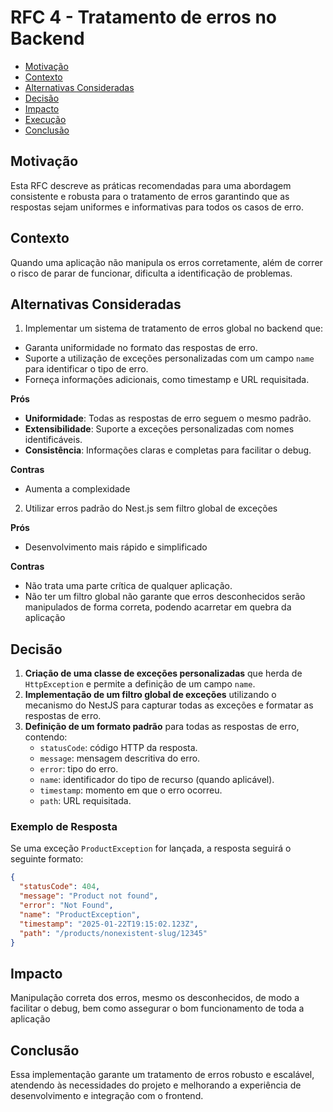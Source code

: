 # RFC 4 - Tratamento de erros no Backend

- [Motivação](#motivação)
- [Contexto](#contexto)
- [Alternativas Consideradas](#alternativas-consideradas)
- [Decisão](#decisão)
- [Impacto](#impacto)
- [Execução](#execução)
- [Conclusão](#conclusão)
  
## Motivação
Esta RFC descreve as práticas recomendadas para uma abordagem consistente e robusta para o tratamento de erros garantindo que as respostas sejam uniformes e informativas para todos os casos de erro.

## Contexto
Quando uma aplicação não manipula os erros corretamente, além de correr o risco de parar de funcionar, dificulta a identificação de problemas.

## Alternativas Consideradas

1. Implementar um sistema de tratamento de erros global no backend que:

- Garanta uniformidade no formato das respostas de erro.
- Suporte a utilização de exceções personalizadas com um campo `name` para identificar o tipo de erro.
- Forneça informações adicionais, como timestamp e URL requisitada.

**Prós**

- **Uniformidade**: Todas as respostas de erro seguem o mesmo padrão.
- **Extensibilidade**: Suporte a exceções personalizadas com nomes identificáveis.
- **Consistência**: Informações claras e completas para facilitar o debug.

**Contras**

- Aumenta a complexidade

2. Utilizar erros padrão do Nest.js sem filtro global de exceções

**Prós**

- Desenvolvimento mais rápido e simplificado

**Contras**

- Não trata uma parte crítica de qualquer aplicação.
- Não ter um filtro global não garante que erros desconhecidos serão manipulados de forma correta, podendo acarretar em quebra da aplicação

## Decisão

1. **Criação de uma classe de exceções personalizadas** que herda de `HttpException` e permite a definição de um campo `name`.
2. **Implementação de um filtro global de exceções** utilizando o mecanismo do NestJS para capturar todas as exceções e formatar as respostas de erro.
3. **Definição de um formato padrão** para todas as respostas de erro, contendo:
   - `statusCode`: código HTTP da resposta.
   - `message`: mensagem descritiva do erro.
   - `error`: tipo do erro.
   - `name`: identificador do tipo de recurso (quando aplicável).
   - `timestamp`: momento em que o erro ocorreu.
   - `path`: URL requisitada.

### Exemplo de Resposta
Se uma exceção `ProductException` for lançada, a resposta seguirá o seguinte formato:

```json
{
  "statusCode": 404,
  "message": "Product not found",
  "error": "Not Found",
  "name": "ProductException",
  "timestamp": "2025-01-22T19:15:02.123Z",
  "path": "/products/nonexistent-slug/12345"
}
```

## Impacto

Manipulação correta dos erros, mesmo os desconhecidos, de modo a facilitar o debug, bem como assegurar o bom funcionamento de toda a aplicação

## Conclusão
  
Essa implementação garante um tratamento de erros robusto e escalável, atendendo às necessidades do projeto e melhorando a experiência de desenvolvimento e integração com o frontend.

